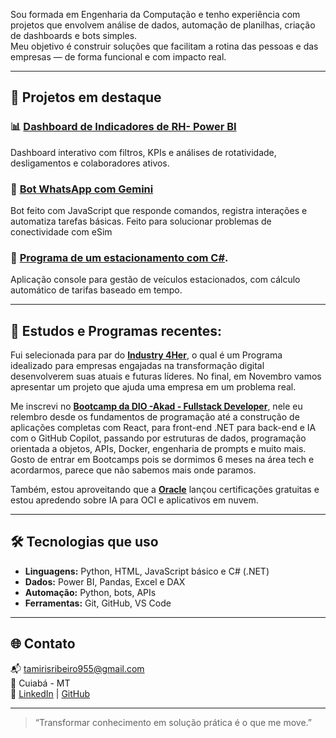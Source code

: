 
Sou formada em Engenharia da Computação e tenho experiência com projetos que envolvem análise de dados, automação de planilhas, criação de dashboards e bots simples.  
Meu objetivo é construir soluções que facilitam a rotina das pessoas e das empresas — de forma funcional e com impacto real.

---

## 💼 Projetos em destaque

### 📊 [Dashboard de Indicadores de RH- Power BI](https://github.com/tamhiull/IndicadoresRh)
Dashboard interativo com filtros, KPIs e análises de rotatividade, desligamentos e colaboradores ativos.

### 🤖 [Bot WhatsApp com Gemini](https://github.com/tamhiull/whatsapp-gemini-bot)
Bot feito com JavaScript que responde comandos, registra interações e automatiza tarefas básicas.
Feito para solucionar problemas de conectividade com eSim 

### 🤖 [Programa de um estacionamento com C#](https://github.com/tamhiull/ProjetoEstacionamento).
Aplicação console para gestão de veículos estacionados, com cálculo automático de tarifas baseado em tempo. 

---

## 💼 Estudos e Programas recentes: 
Fui selecionada para par do [**Industry 4Her**](https://www.linkedin.com/company/industry4her1/), o qual é um Programa idealizado para empresas engajadas na transformação digital desenvolverem suas atuais e futuras líderes. No final, em Novembro vamos apresentar um projeto que ajuda uma empresa em um problema real. 

Me inscrevi no [**Bootcamp da DIO -Akad - Fullstack Developer**](https://web.dio.me/track/akad-fullstack-developer?tab=about), nele eu relembro desde os fundamentos de programação até a construção de aplicações completas com React, para front-end .NET para back-end e IA com o GitHub Copilot, passando por estruturas de dados, programação orientada a objetos, APIs, Docker, engenharia de prompts e muito mais. Gosto de entrar em Bootcamps pois se dormimos 6 meses na área tech e acordarmos, parece que não sabemos mais onde paramos.

Também, estou aproveitando que a [**Oracle**](https://mylearn.oracle.com/ou/home) lançou certificações gratuitas e estou apredendo sobre IA para OCI e aplicativos em nuvem. 


---

## 🛠️ Tecnologias que uso

- **Linguagens:** Python, HTML, JavaScript básico e C# (.NET)
- **Dados:** Power BI, Pandas, Excel e DAX
- **Automação:** Python, bots, APIs
- **Ferramentas:** Git, GitHub, VS Code

---

## 🌐 Contato

📬 tamirisribeiro955@gmail.com  
📍 Cuiabá - MT  
🔗 [LinkedIn](https://linkedin.com/in/tamicomp) | [GitHub](https://github.com/tamhiull)

---

> “Transformar conhecimento em solução prática é o que me move.”
